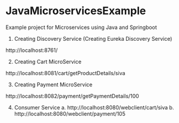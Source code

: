 # JavaMicroservicesExample
Example project for Microservices using Java and Springboot


1. Creating Discovery Service (Creating Eureka Discovery Service)

http://localhost:8761/

2. Creating Cart MicroService

http://localhost:8081/cart/getProductDetails/siva

3. Creating Payment MicroService

http://localhost:8082/payment/getPaymentDetails/100

4. Consumer Service
  a. http://localhost:8080/webclient/cart/siva 
  b. http://localhost:8080/webclient/payment/105

